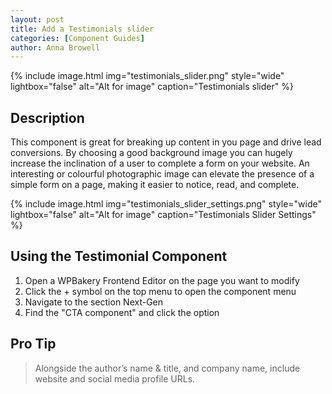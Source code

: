 ```yaml
---
layout: post
title: Add a Testimonials slider
categories: [Component Guides]
author: Anna Browell
---
```

{% include image.html img="testimonials_slider.png" style="wide" lightbox="false" alt="Alt for image" caption="Testimonials slider" %}


## Description

This component is great for breaking up content in you page and drive lead conversions. By choosing a good background image you can hugely increase the inclination of a user to complete a form on your website. An interesting or colourful photographic image can elevate the presence of a simple form on a page, making it easier to notice, read, and complete.

{% include image.html img="testimonials_slider_settings.png" style="wide" lightbox="false" alt="Alt for image" caption="Testimonials Slider Settings" %}


## Using the Testimonial Component


1. Open a WPBakery Frontend Editor on the page you want to modify
2. Click the + symbol on the top menu to open the component menu
3. Navigate to the section Next-Gen
4. Find the "CTA component" and click the option


## Pro Tip
> Alongside the author’s name & title, and company name, include website and social media profile URLs.

